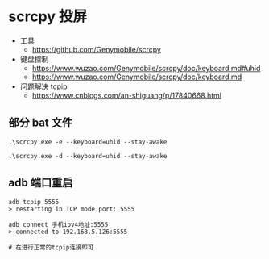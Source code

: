 # scrcpy 投屏

- 工具
	- https://github.com/Genymobile/scrcpy
- 键盘控制
	- https://www.wuzao.com/Genymobile/scrcpy/doc/keyboard.md#uhid
	- https://www.wuzao.com/Genymobile/scrcpy/doc/keyboard.md
- 问题解决 tcpip
	- https://www.cnblogs.com/an-shiguang/p/17840668.html

## 部分 bat 文件

``` shell
.\scrcpy.exe -e --keyboard=uhid --stay-awake

.\scrcpy.exe -d --keyboard=uhid --stay-awake
```

## adb 端口重启

``` shell
adb tcpip 5555
> restarting in TCP mode port: 5555

adb connect 手机ipv4地址:5555
> connected to 192.168.5.126:5555

# 在进行正常的tcpip连接即可

```
